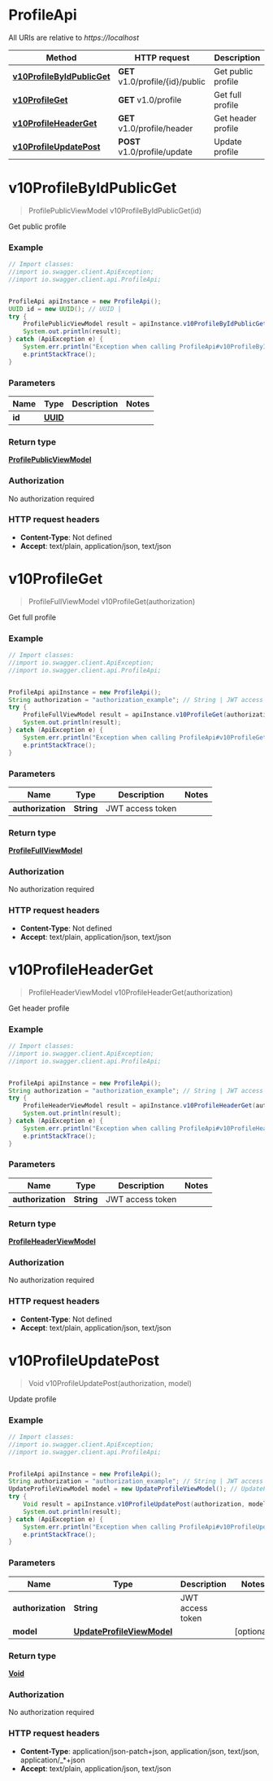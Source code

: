 # ProfileApi

All URIs are relative to *https://localhost*

Method | HTTP request | Description
------------- | ------------- | -------------
[**v10ProfileByIdPublicGet**](ProfileApi.md#v10ProfileByIdPublicGet) | **GET** v1.0/profile/{id}/public | Get public profile
[**v10ProfileGet**](ProfileApi.md#v10ProfileGet) | **GET** v1.0/profile | Get full profile
[**v10ProfileHeaderGet**](ProfileApi.md#v10ProfileHeaderGet) | **GET** v1.0/profile/header | Get header profile
[**v10ProfileUpdatePost**](ProfileApi.md#v10ProfileUpdatePost) | **POST** v1.0/profile/update | Update profile


<a name="v10ProfileByIdPublicGet"></a>
# **v10ProfileByIdPublicGet**
> ProfilePublicViewModel v10ProfileByIdPublicGet(id)

Get public profile

### Example
```java
// Import classes:
//import io.swagger.client.ApiException;
//import io.swagger.client.api.ProfileApi;


ProfileApi apiInstance = new ProfileApi();
UUID id = new UUID(); // UUID | 
try {
    ProfilePublicViewModel result = apiInstance.v10ProfileByIdPublicGet(id);
    System.out.println(result);
} catch (ApiException e) {
    System.err.println("Exception when calling ProfileApi#v10ProfileByIdPublicGet");
    e.printStackTrace();
}
```

### Parameters

Name | Type | Description  | Notes
------------- | ------------- | ------------- | -------------
 **id** | [**UUID**](.md)|  |

### Return type

[**ProfilePublicViewModel**](ProfilePublicViewModel.md)

### Authorization

No authorization required

### HTTP request headers

 - **Content-Type**: Not defined
 - **Accept**: text/plain, application/json, text/json

<a name="v10ProfileGet"></a>
# **v10ProfileGet**
> ProfileFullViewModel v10ProfileGet(authorization)

Get full profile

### Example
```java
// Import classes:
//import io.swagger.client.ApiException;
//import io.swagger.client.api.ProfileApi;


ProfileApi apiInstance = new ProfileApi();
String authorization = "authorization_example"; // String | JWT access token
try {
    ProfileFullViewModel result = apiInstance.v10ProfileGet(authorization);
    System.out.println(result);
} catch (ApiException e) {
    System.err.println("Exception when calling ProfileApi#v10ProfileGet");
    e.printStackTrace();
}
```

### Parameters

Name | Type | Description  | Notes
------------- | ------------- | ------------- | -------------
 **authorization** | **String**| JWT access token |

### Return type

[**ProfileFullViewModel**](ProfileFullViewModel.md)

### Authorization

No authorization required

### HTTP request headers

 - **Content-Type**: Not defined
 - **Accept**: text/plain, application/json, text/json

<a name="v10ProfileHeaderGet"></a>
# **v10ProfileHeaderGet**
> ProfileHeaderViewModel v10ProfileHeaderGet(authorization)

Get header profile

### Example
```java
// Import classes:
//import io.swagger.client.ApiException;
//import io.swagger.client.api.ProfileApi;


ProfileApi apiInstance = new ProfileApi();
String authorization = "authorization_example"; // String | JWT access token
try {
    ProfileHeaderViewModel result = apiInstance.v10ProfileHeaderGet(authorization);
    System.out.println(result);
} catch (ApiException e) {
    System.err.println("Exception when calling ProfileApi#v10ProfileHeaderGet");
    e.printStackTrace();
}
```

### Parameters

Name | Type | Description  | Notes
------------- | ------------- | ------------- | -------------
 **authorization** | **String**| JWT access token |

### Return type

[**ProfileHeaderViewModel**](ProfileHeaderViewModel.md)

### Authorization

No authorization required

### HTTP request headers

 - **Content-Type**: Not defined
 - **Accept**: text/plain, application/json, text/json

<a name="v10ProfileUpdatePost"></a>
# **v10ProfileUpdatePost**
> Void v10ProfileUpdatePost(authorization, model)

Update profile

### Example
```java
// Import classes:
//import io.swagger.client.ApiException;
//import io.swagger.client.api.ProfileApi;


ProfileApi apiInstance = new ProfileApi();
String authorization = "authorization_example"; // String | JWT access token
UpdateProfileViewModel model = new UpdateProfileViewModel(); // UpdateProfileViewModel | 
try {
    Void result = apiInstance.v10ProfileUpdatePost(authorization, model);
    System.out.println(result);
} catch (ApiException e) {
    System.err.println("Exception when calling ProfileApi#v10ProfileUpdatePost");
    e.printStackTrace();
}
```

### Parameters

Name | Type | Description  | Notes
------------- | ------------- | ------------- | -------------
 **authorization** | **String**| JWT access token |
 **model** | [**UpdateProfileViewModel**](UpdateProfileViewModel.md)|  | [optional]

### Return type

[**Void**](.md)

### Authorization

No authorization required

### HTTP request headers

 - **Content-Type**: application/json-patch+json, application/json, text/json, application/_*+json
 - **Accept**: text/plain, application/json, text/json

